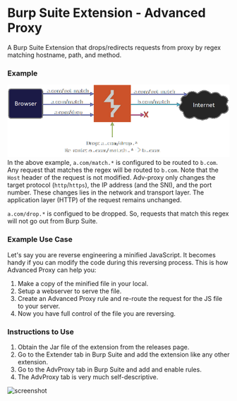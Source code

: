 # Burp Suite Extension - Advanced Proxy

A Burp Suite Extension that drops/redirects requests from proxy by regex matching hostname, path, and method.

### Example
![diagram](res/diagram1.png)
In the above example, `a.com/match.*` is configured to be routed to `b.com`. Any request that matches the regex will be routed to `b.com`. Note that the `Host` header of the request is not modified. Adv-proxy only changes the target protocol (`http`/`https`), the IP address (and the SNI), and the port number. These changes lies in the network and transport layer. The application layer (HTTP) of the request remains unchanged. 

`a.com/drop.*` is configued to be dropped. So, requests that match this regex will not go out from Burp Suite.

### Example Use Case
Let's say you are reverse engineering a minified JavaScript. It becomes handy if you can modify the code during this reversing process. This is how Advanced Proxy can help you:

1. Make a copy of the minified file in your local.
2. Setup a webserver to serve the file.
3. Create an Advanced Proxy rule and re-route the request for the JS file to your server.
4. Now you have full control of the file you are reversing.

### Instructions to Use
1. Obtain the Jar file of the extension from the releases page.
2. Go to the Extender tab in Burp Suite and add the extension like any other extension.
3. Go to the AdvProxy tab in Burp Suite and add and enable rules.
4. The AdvProxy tab is very much self-descriptive.

![screenshot](res/screenshot.png)
